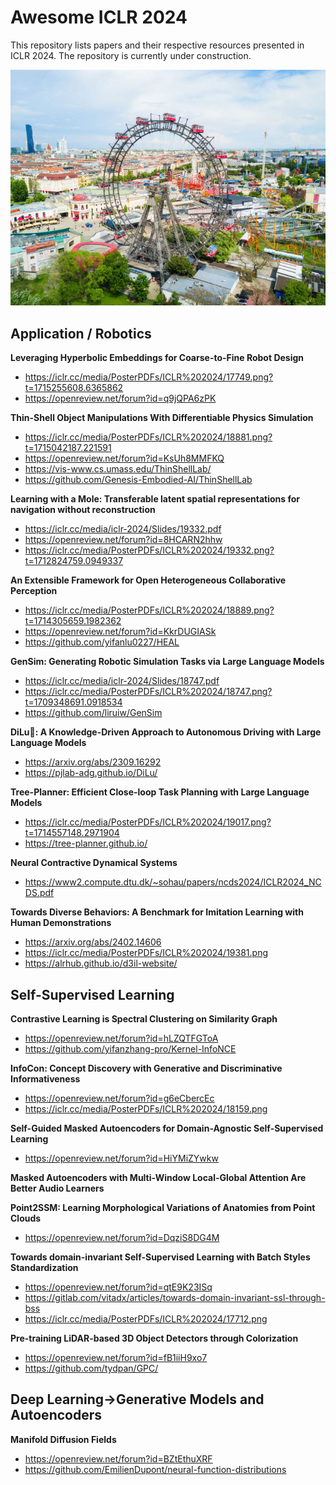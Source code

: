 # Awesome ICLR 2024

This repository lists papers and their respective resources presented in ICLR 2024. The repository is currently under construction.


![Image Description](prater.jpg)




## Application / Robotics 



**Leveraging Hyperbolic Embeddings for Coarse-to-Fine Robot Design**
- https://iclr.cc/media/PosterPDFs/ICLR%202024/17749.png?t=1715255608.6365862
- https://openreview.net/forum?id=q9jQPA6zPK



**Thin-Shell Object Manipulations With Differentiable Physics Simulation**
- https://iclr.cc/media/PosterPDFs/ICLR%202024/18881.png?t=1715042187.221591
- https://openreview.net/forum?id=KsUh8MMFKQ
- https://vis-www.cs.umass.edu/ThinShellLab/
- https://github.com/Genesis-Embodied-AI/ThinShellLab




**Learning with a Mole: Transferable latent spatial representations for navigation without reconstruction**
- https://iclr.cc/media/iclr-2024/Slides/19332.pdf
- https://openreview.net/forum?id=8HCARN2hhw
- https://iclr.cc/media/PosterPDFs/ICLR%202024/19332.png?t=1712824759.0949337



**An Extensible Framework for Open Heterogeneous Collaborative Perception**
- https://iclr.cc/media/PosterPDFs/ICLR%202024/18889.png?t=1714305659.1982362
- https://openreview.net/forum?id=KkrDUGIASk
- https://github.com/yifanlu0227/HEAL



**GenSim: Generating Robotic Simulation Tasks via Large Language Models**
- https://iclr.cc/media/iclr-2024/Slides/18747.pdf
- https://iclr.cc/media/PosterPDFs/ICLR%202024/18747.png?t=1709348691.0918534
- https://github.com/liruiw/GenSim


**DiLu🐴: A Knowledge-Driven Approach to Autonomous Driving with Large Language Models**
- https://arxiv.org/abs/2309.16292
- https://pjlab-adg.github.io/DiLu/


**Tree-Planner: Efficient Close-loop Task Planning with Large Language Models**
- https://iclr.cc/media/PosterPDFs/ICLR%202024/19017.png?t=1714557148.2971904
- https://tree-planner.github.io/



**Neural Contractive Dynamical Systems**
- https://www2.compute.dtu.dk/~sohau/papers/ncds2024/ICLR2024_NCDS.pdf



**Towards Diverse Behaviors: A Benchmark for Imitation Learning with Human Demonstrations**
- https://arxiv.org/abs/2402.14606
- https://iclr.cc/media/PosterPDFs/ICLR%202024/19381.png
- https://alrhub.github.io/d3il-website/




## Self-Supervised Learning


**Contrastive Learning is Spectral Clustering on Similarity Graph**
- https://openreview.net/forum?id=hLZQTFGToA
- https://github.com/yifanzhang-pro/Kernel-InfoNCE



**InfoCon: Concept Discovery with Generative and Discriminative Informativeness**
- https://openreview.net/forum?id=g6eCbercEc
- https://iclr.cc/media/PosterPDFs/ICLR%202024/18159.png


**Self-Guided Masked Autoencoders for Domain-Agnostic Self-Supervised Learning**
- https://openreview.net/forum?id=HiYMiZYwkw


**Masked Autoencoders with Multi-Window Local-Global Attention Are Better Audio Learners**


**Point2SSM: Learning Morphological Variations of Anatomies from Point Clouds**
- https://openreview.net/forum?id=DqziS8DG4M


**Towards domain-invariant Self-Supervised Learning with Batch Styles Standardization**
- https://openreview.net/forum?id=qtE9K23ISq
- https://gitlab.com/vitadx/articles/towards-domain-invariant-ssl-through-bss
- https://iclr.cc/media/PosterPDFs/ICLR%202024/17712.png


**Pre-training LiDAR-based 3D Object Detectors through Colorization**
- https://openreview.net/forum?id=fB1iiH9xo7
- https://github.com/tydpan/GPC/


## Deep Learning->Generative Models and Autoencoders

**Manifold Diffusion Fields**
- https://openreview.net/forum?id=BZtEthuXRF
- https://github.com/EmilienDupont/neural-function-distributions

